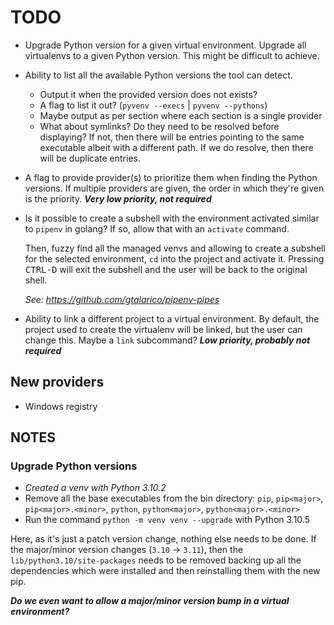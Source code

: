 # TODO

- Upgrade Python version for a given virtual environment. Upgrade all
  virtualenvs to a given Python version. This might be difficult to achieve.

- Ability to list all the available Python versions the tool can detect.
  - Output it when the provided version does not exists?
  - A flag to list it out? (`pyvenv --execs` | `pyvenv --pythons`)
  - Maybe output as per section where each section is a single provider
  - What about symlinks? Do they need to be resolved before displaying?
    If not, then there will be entries pointing to the same executable albeit
    with a different path. If we do resolve, then there will be duplicate
    entries.

- A flag to provide provider(s) to prioritize them when finding the Python
  versions. If multiple providers are given, the order in which they're given
  is the priority.
  ***Very low priority, not required***

- Is it possible to create a subshell with the environment activated similar to
  `pipenv` in golang? If so, allow that with an `activate` command.

  Then, fuzzy find all the managed venvs and allowing to create a subshell for
  the selected environment, `cd` into the project and activate it. Pressing
  <kbd>CTRL-D</kbd> will exit the subshell and the user will be back to the
  original shell.

  _See: https://github.com/gtalarico/pipenv-pipes_

- Ability to link a different project to a virtual environment. By default,
  the project used to create the virtualenv will be linked, but the user can
  change this. Maybe a `link` subcommand?
  ***Low priority, probably not required***

## New providers

- Windows registry

## NOTES

### Upgrade Python versions

- _Created a venv with Python 3.10.2_
- Remove all the base executables from the bin directory: `pip`, `pip<major>`,
  `pip<major>.<minor>`, `python`, `python<major>`, `python<major>.<minor>`
- Run the command `python -m venv venv --upgrade` with Python 3.10.5

Here, as it's just a patch version change, nothing else needs to be done. If
the major/minor version changes (`3.10` -> `3.11`), then the
`lib/python3.10/site-packages` needs to be removed backing up all the
dependencies which were installed and then reinstalling them with the new
pip.

***Do we even want to allow a major/minor version bump in a virtual
environment?***
